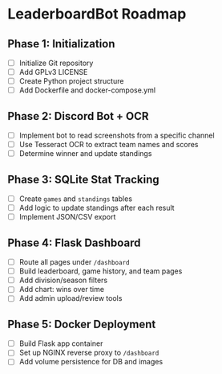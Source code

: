 
# LeaderboardBot Roadmap

## Phase 1: Initialization
- [ ] Initialize Git repository
- [ ] Add GPLv3 LICENSE
- [ ] Create Python project structure
- [ ] Add Dockerfile and docker-compose.yml

## Phase 2: Discord Bot + OCR
- [ ] Implement bot to read screenshots from a specific channel
- [ ] Use Tesseract OCR to extract team names and scores
- [ ] Determine winner and update standings

## Phase 3: SQLite Stat Tracking
- [ ] Create `games` and `standings` tables
- [ ] Add logic to update standings after each result
- [ ] Implement JSON/CSV export

## Phase 4: Flask Dashboard
- [ ] Route all pages under `/dashboard`
- [ ] Build leaderboard, game history, and team pages
- [ ] Add division/season filters
- [ ] Add chart: wins over time
- [ ] Add admin upload/review tools

## Phase 5: Docker Deployment
- [ ] Build Flask app container
- [ ] Set up NGINX reverse proxy to `/dashboard`
- [ ] Add volume persistence for DB and images
